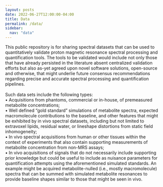 ```yaml
---
layout: posts
date: 2022-06-27T12:00:00-04:00
title: Data
permalink: /data/
sidebar:
  nav: "data"
---
```


This public repository is for sharing spectral datasets that can be used to quantitatively validate proton magnetic resonance spectral processing and quantification tools. The tools to be validated would include not only those that have already persisted in the literature absent centralized validation efforts but also as-yet agreed upon novel software solutions, open-source and otherwise, that might underlie future consensus recommendations regarding precise and accurate spectral processing and quantification pipelines. <br />
<br />
Such data sets include the following types:<br />
• Acquisitions from phantoms, commercial or in-house, of premeasured metabolite concentrations; <br />
• Well defined “gold standard” simulations of metabolite spectra, expected macromolecule 
contributions to the baseline, and other features that might be exhibited by in vivo spectral 
datasets, including but not limited to extravoxel lipids, residual water, or lineshape distortions 
from static field inhomogeneity;<br />
• In vivo spectral acquisitions from human or other tissues within the context of experiments that 
also contain supporting measurements of metabolite concentration from non-MRS assays; <br />
• In vivo acquisitions of signals that do not necessarily include supporting prior knowledge but 
could be useful to include as nuisance parameters for quantification attempts using the 
aforementioned simulated standards. An example might be acquired metabolite-nulled (i.e., 
mostly macromolecule) spectra that can be summed with simulated metabolite resonances to 
provide baseline shapes similar to those that might be seen in vivo.<br />